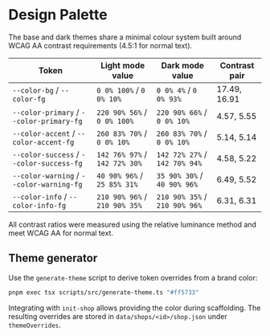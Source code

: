 # Design Palette

The base and dark themes share a minimal colour system built around WCAG AA contrast requirements (4.5:1 for normal text).

| Token | Light mode value | Dark mode value | Contrast pair |
|-------|-----------------|-----------------|---------------|
| `--color-bg` / `--color-fg` | `0 0% 100%` / `0 0% 10%` | `0 0% 4%` / `0 0% 93%` | 17.49, 16.91 |
| `--color-primary` / `--color-primary-fg` | `220 90% 56%` / `0 0% 100%` | `220 90% 66%` / `0 0% 10%` | 4.57, 5.55 |
| `--color-accent` / `--color-accent-fg` | `260 83% 70%` / `0 0% 10%` | `260 83% 70%` / `0 0% 10%` | 5.14, 5.14 |
| `--color-success` / `--color-success-fg` | `142 76% 97%` / `142 72% 30%` | `142 72% 27%` / `142 70% 94%` | 4.58, 5.22 |
| `--color-warning` / `--color-warning-fg` | `40 90% 96%` / `25 85% 31%` | `35 90% 30%` / `40 90% 96%` | 6.49, 5.52 |
| `--color-info` / `--color-info-fg` | `210 90% 96%` / `210 90% 35%` | `210 90% 35%` / `210 90% 96%` | 6.31, 6.31 |

All contrast ratios were measured using the relative luminance method and meet WCAG AA for normal text.

## Theme generator

Use the `generate-theme` script to derive token overrides from a brand color:

```bash
pnpm exec tsx scripts/src/generate-theme.ts "#ff5733"
```

Integrating with `init-shop` allows providing the color during scaffolding. The resulting overrides are stored in `data/shops/<id>/shop.json` under `themeOverrides`.
